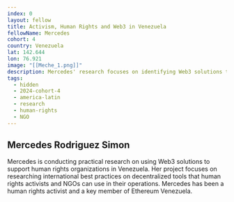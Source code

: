 ```yaml
---
index: 0
layout: fellow
title: Activism, Human Rights and Web3 in Venezuela
fellowName: Mercedes
cohort: 4
country: Venezuela
lat: 142.644
lon: 76.921
image: "[[Meche_1.png]]"
description: Mercedes' research focuses on identifying Web3 solutions to strengthen Human Rights organizations in Venezuela
tags:
  - hidden
  - 2024-cohort-4
  - america-latin
  - research
  - human-rights
  - NGO
---
```

## Mercedes Rodriguez Simon
Mercedes is conducting practical research on using Web3 solutions to support human rights organizations in Venezuela. Her project focuses on researching international best practices on decentralized tools that human rights activists and NGOs can use in their operations. Mercedes has been a human rights activist and a key member of Ethereum Venezuela. 